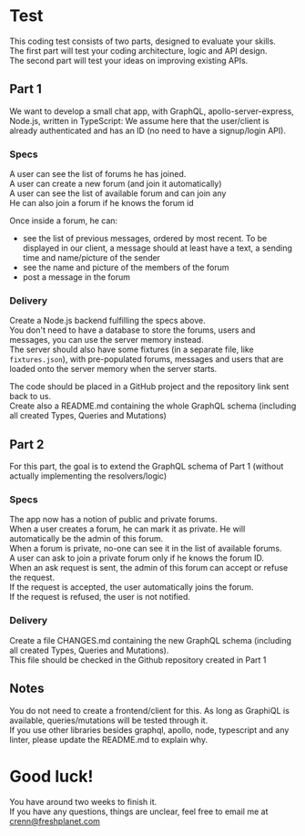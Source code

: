 # Test

This coding test consists of two parts, designed to evaluate your skills.  
The first part will test your coding architecture, logic and API design.  
The second part will test your ideas on improving existing APIs.

## Part 1

We want to develop a small chat app, with GraphQL, apollo-server-express, Node.js, written in TypeScript:
We assume here that the user/client is already authenticated and has an ID (no need to have a signup/login API).

### Specs

A user can see the list of forums he has joined.  
A user can create a new forum (and join it automatically)  
A user can see the list of available forum and can join any  
He can also join a forum if he knows the forum id

Once inside a forum, he can:

- see the list of previous messages, ordered by most recent. To be displayed in our client, a message should at least have a text, a sending time and name/picture of the sender
- see the name and picture of the members of the forum
- post a message in the forum

### Delivery

Create a Node.js backend fulfilling the specs above.  
You don't need to have a database to store the forums, users and messages, you can use the server memory instead.  
The server should also have some fixtures (in a separate file, like `fixtures.json`), with pre-populated forums, messages and users that are loaded onto the server memory when the server starts.

The code should be placed in a GitHub project and the repository link sent back to us.  
Create also a README.md containing the whole GraphQL schema (including all created Types, Queries and Mutations)

## Part 2

For this part, the goal is to extend the GraphQL schema of Part 1 (without actually implementing the resolvers/logic)

### Specs

The app now has a notion of public and private forums.  
When a user creates a forum, he can mark it as private. He will automatically be the admin of this forum.  
When a forum is private, no-one can see it in the list of available forums.  
A user can ask to join a private forum only if he knows the forum ID.  
When an ask request is sent, the admin of this forum can accept or refuse the request.  
If the request is accepted, the user automatically joins the forum.  
If the request is refused, the user is not notified.

### Delivery

Create a file CHANGES.md containing the new GraphQL schema (including all created Types, Queries and Mutations).  
This file should be checked in the Github repository created in Part 1

## Notes

You do not need to create a frontend/client for this. As long as GraphiQL is available, queries/mutations will be tested through it.  
If you use other libraries besides graphql, apollo, node, typescript and any linter, please update the README.md to explain why.

# Good luck!

You have around two weeks to finish it.  
If you have any questions, things are unclear, feel free to email me at crenn@freshplanet.com
